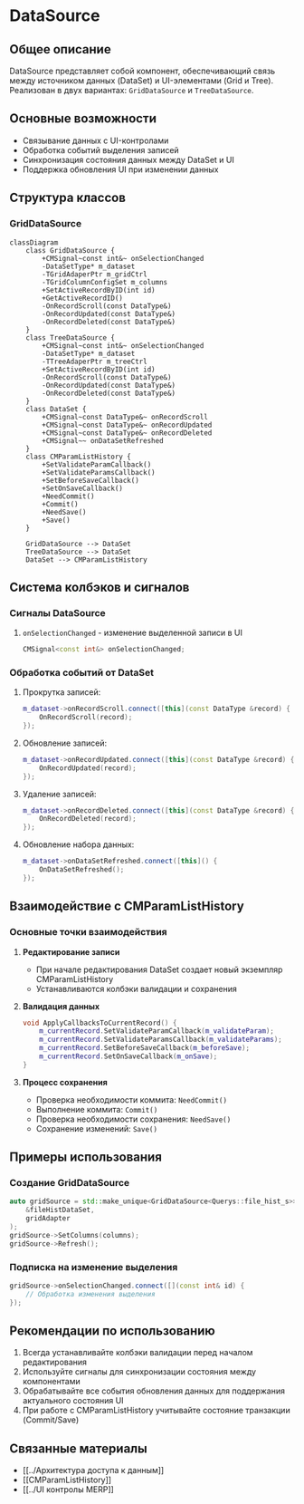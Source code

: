 # DataSource

## Общее описание
DataSource представляет собой компонент, обеспечивающий связь между источником данных (DataSet) и UI-элементами (Grid и Tree). Реализован в двух вариантах: `GridDataSource` и `TreeDataSource`.

## Основные возможности
- Связывание данных с UI-контролами
- Обработка событий выделения записей
- Синхронизация состояния данных между DataSet и UI
- Поддержка обновления UI при изменении данных

## Структура классов

### GridDataSource
```mermaid
classDiagram
    class GridDataSource {
        +CMSignal~const int&~ onSelectionChanged
        -DataSetType* m_dataset
        -TGridAdaperPtr m_gridCtrl
        -TGridColumnConfigSet m_columns
        +SetActiveRecordByID(int id)
        +GetActiveRecordID()
        -OnRecordScroll(const DataType&)
        -OnRecordUpdated(const DataType&)
        -OnRecordDeleted(const DataType&)
    }
    class TreeDataSource {
        +CMSignal~const int&~ onSelectionChanged
        -DataSetType* m_dataset
        -TTreeAdaperPtr m_treeCtrl
        +SetActiveRecordByID(int id)
        -OnRecordScroll(const DataType&)
        -OnRecordUpdated(const DataType&)
        -OnRecordDeleted(const DataType&)
    }
    class DataSet {
        +CMSignal~const DataType&~ onRecordScroll
        +CMSignal~const DataType&~ onRecordUpdated
        +CMSignal~const DataType&~ onRecordDeleted
        +CMSignal~~ onDataSetRefreshed
    }
    class CMParamListHistory {
        +SetValidateParamCallback()
        +SetValidateParamsCallback()
        +SetBeforeSaveCallback()
        +SetOnSaveCallback()
        +NeedCommit()
        +Commit()
        +NeedSave()
        +Save()
    }
    
    GridDataSource --> DataSet
    TreeDataSource --> DataSet
    DataSet --> CMParamListHistory
```

## Система колбэков и сигналов

### Сигналы DataSource
1. `onSelectionChanged` - изменение выделенной записи в UI
   ```cpp
   CMSignal<const int&> onSelectionChanged;
   ```

### Обработка событий от DataSet
1. Прокрутка записей:
   ```cpp
   m_dataset->onRecordScroll.connect([this](const DataType &record) { 
       OnRecordScroll(record); 
   });
   ```

2. Обновление записей:
   ```cpp
   m_dataset->onRecordUpdated.connect([this](const DataType &record) { 
       OnRecordUpdated(record); 
   });
   ```

3. Удаление записей:
   ```cpp
   m_dataset->onRecordDeleted.connect([this](const DataType &record) { 
       OnRecordDeleted(record); 
   });
   ```

4. Обновление набора данных:
   ```cpp
   m_dataset->onDataSetRefreshed.connect([this]() { 
       OnDataSetRefreshed(); 
   });
   ```

## Взаимодействие с CMParamListHistory

### Основные точки взаимодействия
1. **Редактирование записи**
   - При начале редактирования DataSet создает новый экземпляр CMParamListHistory
   - Устанавливаются колбэки валидации и сохранения

2. **Валидация данных**
   ```cpp
   void ApplyCallbacksToCurrentRecord() {
       m_currentRecord.SetValidateParamCallback(m_validateParam);
       m_currentRecord.SetValidateParamsCallback(m_validateParams);
       m_currentRecord.SetBeforeSaveCallback(m_beforeSave);
       m_currentRecord.SetOnSaveCallback(m_onSave);
   }
   ```

3. **Процесс сохранения**
   - Проверка необходимости коммита: `NeedCommit()`
   - Выполнение коммита: `Commit()`
   - Проверка необходимости сохранения: `NeedSave()`
   - Сохранение изменений: `Save()`

## Примеры использования

### Создание GridDataSource
```cpp
auto gridSource = std::make_unique<GridDataSource<Querys::file_hist_s>>(
    &fileHistDataSet, 
    gridAdapter
);
gridSource->SetColumns(columns);
gridSource->Refresh();
```

### Подписка на изменение выделения
```cpp
gridSource->onSelectionChanged.connect([](const int& id) {
    // Обработка изменения выделения
});
```

## Рекомендации по использованию
1. Всегда устанавливайте колбэки валидации перед началом редактирования
2. Используйте сигналы для синхронизации состояния между компонентами
3. Обрабатывайте все события обновления данных для поддержания актуального состояния UI
4. При работе с CMParamListHistory учитывайте состояние транзакции (Commit/Save)

## Связанные материалы
- [[../Архитектура доступа к данным]]
- [[CMParamListHistory]]
- [[../UI контролы MERP]]